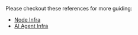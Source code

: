 Please checkout these references for more guiding:

- [Node Infra](https://github.com/phatnt199/aether/tree/main/packages/node-infra)
- [AI Agent Infra](https://github.com/phatnt199/aether/tree/main/packages/agent-infra)
